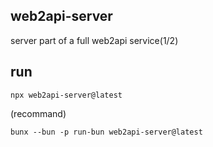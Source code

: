 ## web2api-server

server part of a full web2api service(1/2)

## run

```
npx web2api-server@latest
```

(recommand)

```
bunx --bun -p run-bun web2api-server@latest
```
